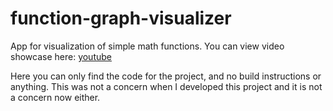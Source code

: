 # function-graph-visualizer

App for visualization of simple math functions. You can view video showcase here: [youtube](https://youtu.be/ciNEIhG0g8Q)

Here you can only find the code for the project, and no build instructions or anything. This was not a concern when I developed this project and it is not a concern now either.
